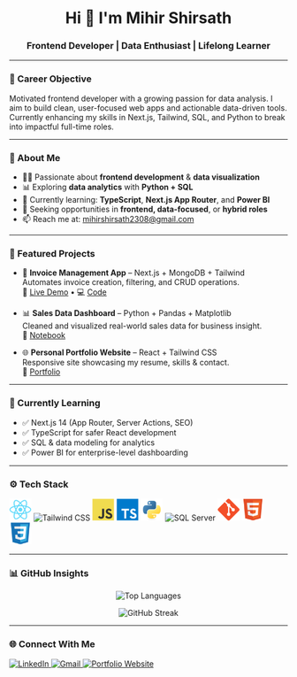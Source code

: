 <h1 align="center">Hi 👋 I'm Mihir Shirsath</h1>
<h3 align="center">Frontend Developer | Data Enthusiast | Lifelong Learner</h3>

---

### 🎯 Career Objective

Motivated frontend developer with a growing passion for data analysis. I aim to build clean, user-focused web apps and actionable data-driven tools. Currently enhancing my skills in Next.js, Tailwind, SQL, and Python to break into impactful full-time roles.

---

### 🚀 About Me

- 👨‍💻 Passionate about **frontend development** & **data visualization**
- 📊 Exploring **data analytics** with **Python + SQL**
- 🧠 Currently learning: **TypeScript**, **Next.js App Router**, and **Power BI**
- 🤝 Seeking opportunities in **frontend, data-focused**, or **hybrid roles**
- 📫 Reach me at: [mihirshirsath2308@gmail.com](mailto:mihirshirsath2308@gmail.com)

---

### 💼 Featured Projects

- 🧾 **Invoice Management App** – Next.js + MongoDB + Tailwind  
  Automates invoice creation, filtering, and CRUD operations.  
  🔗 [Live Demo](https://your-live-link.com) • 💻 [Code](https://github.com/yourusername/invoice-app)

- 📊 **Sales Data Dashboard** – Python + Pandas + Matplotlib  
  Cleaned and visualized real-world sales data for business insight.  
  📎 [Notebook](https://nbviewer.org/url/your-notebook-link)

- 🌐 **Personal Portfolio Website** – React + Tailwind CSS  
  Responsive site showcasing my resume, skills & contact.  
  🔗 [Portfolio](https://yourportfolio.com)

---

### 🧠 Currently Learning

- ✅ Next.js 14 (App Router, Server Actions, SEO)
- ✅ TypeScript for safer React development
- ✅ SQL & data modeling for analytics
- ✅ Power BI for enterprise-level dashboarding

---

### ⚙️ Tech Stack

<p align="left">
  <img src="https://raw.githubusercontent.com/devicons/devicon/master/icons/react/react-original.svg" width="40" title="React" />
  <img src="https://www.vectorlogo.zone/logos/tailwindcss/tailwindcss-icon.svg" width="40" title="Tailwind CSS" />
  <img src="https://raw.githubusercontent.com/devicons/devicon/master/icons/javascript/javascript-original.svg" width="40" title="JavaScript" />
  <img src="https://raw.githubusercontent.com/devicons/devicon/master/icons/typescript/typescript-original.svg" width="40" title="TypeScript" />
  <img src="https://raw.githubusercontent.com/devicons/devicon/master/icons/python/python-original.svg" width="40" title="Python" />
  <img src="https://www.svgrepo.com/show/303229/microsoft-sql-server-logo.svg" width="40" title="SQL Server" />
  <img src="https://raw.githubusercontent.com/devicons/devicon/master/icons/git/git-original.svg" width="40" title="Git" />
  <img src="https://raw.githubusercontent.com/devicons/devicon/master/icons/html5/html5-original.svg" width="40" title="HTML5" />
  <img src="https://raw.githubusercontent.com/devicons/devicon/master/icons/css3/css3-original.svg" width="40" title="CSS3" />
</p>

---

### 📊 GitHub Insights

<p align="center">
  <img src="https://github-readme-stats.vercel.app/api/top-langs?username=coderonwheel&show_icons=true&locale=en&layout=compact" alt="Top Languages" />
</p>

<p align="center">
  <img src="https://github-readme-streak-stats.herokuapp.com/?user=coderonwheel&theme=default" alt="GitHub Streak" />
</p>

---

### 🌐 Connect With Me

<p align="left">
  <a href="https://www.linkedin.com/in/mihir-ram-shirsath-6b542b22b/" target="_blank">
    <img src="https://img.icons8.com/color/48/linkedin.png" title="LinkedIn" />
  </a>
  <a href="mailto:mihirshirsath2308@gmail.com">
    <img src="https://img.icons8.com/color/48/gmail.png" title="Gmail" />
  </a>
  <a href="https://yourportfolio.com" target="_blank">
    <img src="https://img.icons8.com/color/48/domain.png" title="Portfolio Website" />
  </a>
</p>
